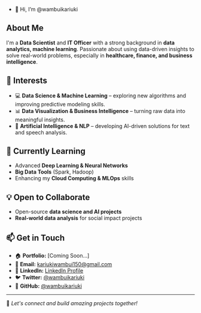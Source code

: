 - 👋 Hi, I’m @wambuikariuki

## About Me
I'm a **Data Scientist** and **IT Officer** with a strong background in **data analytics, machine learning**. Passionate about using data-driven insights to solve real-world problems, especially in **healthcare, finance, and business intelligence**.

## 🔎 Interests
- 💻 **Data Science & Machine Learning** – exploring new algorithms and improving predictive modeling skills.  
- 📊 **Data Visualization & Business Intelligence** – turning raw data into meaningful insights.   
- 🤖 **Artificial Intelligence & NLP** – developing AI-driven solutions for text and speech analysis.  

## 🌱 Currently Learning
- Advanced **Deep Learning & Neural Networks**  
- **Big Data Tools** (Spark, Hadoop)  
- Enhancing my **Cloud Computing & MLOps** skills  

## 💡 Open to Collaborate
- Open-source **data science and AI projects**  
- **Real-world data analysis** for social impact projects  

## 📫 Get in Touch
- 🏠 **Portfolio:** [Coming Soon...]  
- 📩 **Email:** kariukiwambui150@gmail.com  
- 💼 **LinkedIn:** [LinkedIn Profile](https://www.linkedin.com/in/wambuikariuki/)  
- 🐦 **Twitter:** [@wambuikariuki](https://twitter.com/wambuikariuki)  
- 📂 **GitHub:** [@wambuikariuki](https://github.com/wambuikariuki)  

---
🚀 _Let's connect and build amazing projects together!_

<!---
wambuikariuki/wambuikariuki is a ✨ special ✨ repository because its `README.md` (this file) appears on your GitHub profile.
You can click the Preview link to take a look at your changes.
--->
